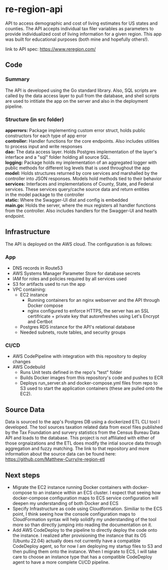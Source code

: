 # re-region-api
API to access demographic and cost of living estimates for US states and counties. The API accepts individual tax filer variables as parameters to provide individualized cost of living information for a given region. This app was built for educational purposes (both mine and hopefully others!).

link to API spec: https://www.reregion.com/

## Code
### Summary
The API is developed using the Go standard library. Also, SQL scripts are called by the data access layer to pull from the database, and shell scripts are used to intitiate the app on the server and also in the deployment pipeline. 

### Structure (in src folder)
**apperrors:** Package implementing custom error struct, holds public constructors for each type of app error <br>
**controller:** Handler functions for the core endpoints. Also includes utilities to process input and write responses <br>
**dao:** The data access layer. Holds Postgres implementation of the layer's interface and a "sql" folder holding all source SQL. <br>
**logging:** Package holds my implementation of an aggregated logger with public methods for different log levels that is used throughout the app <br>
**model:** Holds structures returned by core services and marshalled by the controller into JSON responses. Models hold methods tied to their behavior <br>
**services:** Interfaces and implementations of County, State, and Federal services. These services query/cache source data and return entities <br>
         in the model package to the controller <br>
**static:** Where the Swagger-UI dist and config is embedded <br>
**main.go:** Holds the server, where the mux registers all handler functions from the controller. Also includes handlers for the Swagger-UI and health endpoint.


## Infrastructure
The API is deployed on the AWS cloud. The configuration is as follows:
 ### App
  * DNS records in Route53
  * AWS Systems Manager Parameter Store for database secrets
  * IAM for roles and policies required by all services used
  * S3 for artifacts used to run the app
  * VPC containing:
    * EC2 instance
       * Running containers for an nginx webserver and the API through Docker compose
       * nginx configured to enforce HTTPS, the server has an SSL certifricate + private key that autorefreshes using Let's Encrypt and Certbot
    * Postgres RDS instance for the API's relational database
    * Needed subnets, route tables, and security groups
 ### CI/CD
  * AWS CodePipeline with integration with this repository to deploy changes
  * AWS Codebuild 
     * Runs Unit tests defined in the repo's "test" folder
     * Builds Docker images from this repository's code and pushes to ECR
     * Deploys run_server.sh and docker-compose.yml files from repo to S3 used to start the application containers (these are pulled onto the EC2).

## Source Data
Data is sourced to the app's Postgres DB using a dockerized ETL CLI tool I developed. The tool sources taxation related data from excel files published by the Tax Foundation and survery statistics from the Census Bureau Data API and loads to the database. This project is not affiliated with either of those orgnaizations and the ETL does modify the intial source data through aggregation and fuzzy matching. The link to that repository and more information about the source data can be found here: https://github.com/Matthew-Curry/re-region-etl

## Next steps
* Migrate the EC2 instance running Docker containers with docker-compose to an instance within an ECS cluster. I expect that seeing how docker-compose configuration maps to ECS service configuration will deepen my understanding of both Docker and ECS
* Specify Infrastructure as code using Cloudformation. Similiar to the ECS point, I think seeing how the console configuration maps to CloudFormation syntax will help solidify my understanding of the tool more so than directly jumping into reading the documentation on it.
* Add AWS CodeDeploy to the pipeline to directly deploy the code onto the instance. I realized after provisioning the instance that its OS (Ubuntu 22.04) actually does not currently have a compatible CodeDeploy agent, so for now I am deploying my startup files to S3 and then pulling them onto the instance. When I migrate to ECS, I will take care to choose an instance type that has a compatible CodeDeploy agent to have a more complete CI/CD pipeline.
